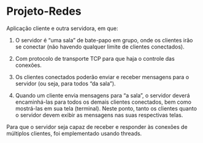 # Projeto-Redes

Aplicação cliente e outra servidora, em que:

1. O servidor é “uma sala” de bate-papo em grupo, onde os clientes irão se conectar (não havendo
qualquer limite de clientes conectados).

2. Com protocolo de transporte TCP para que haja o controle das conexões.

3. Os clientes conectados poderão enviar e receber mensagens para o servidor (ou seja, para todos
“da sala”).

4. Quando um cliente envia mensagens para “a sala”, o servidor deverá encaminhá-las para todos
os demais clientes conectados, bem como mostrá-las em sua tela (terminal). Neste ponto, tanto
os clientes quanto o servidor devem exibir as mensagens nas suas respectivas telas.

Para que o servidor seja capaz de receber e responder às conexões de múltiplos clientes, foi emplementado usando threads.
